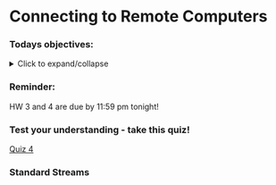 # Connecting to Remote Computers 

### Todays objectives: 

<details>
  <summary>Click to expand/collapse</summary>

- **Vocabulary**
  - Substitution
  - File extension
  - Shebang
  - Shell scripting
  - Bash scripting
  - Commenting out
  - Variables
  - Values
  - Variable assignment, reassignment, & dereferencing
  - Integers v. floating point numbers

- **Things you should know how to do after this class**
  - Be able to make substitutions within files using `sed` or `tr`
  - Be able to string commands together using pipes and chaining; know
  - the difference between when you would use the two
  - Know the parts of a bash script (shebang, comments, commands)
  - Know that bash scripts either have the extension .sh or no extension
  - Know to comment your code as a best practice
  - Know that you will need to test your code as a best practice
  - Know how to execute a bash script using the command bash
  - Know best practices in the field
    - Stay organized
    - Back up your work
    - Comment your code
    - Test scripts every 1 – 3 lines
    - Make a test file
    - save versions
  - Know that any commands interpreted by the shell from the command line can also be executed in a script
  - Know how to write out echo statements
  - Know how to assign and reassign variables
  - Know how to dereference variables to reveal their associated values
  - Know what constitutes an allowed and good sense name for a variable
  - Capture output of a command as a variable
  - Know some basic math operations

- **Commands covered**
  - `sed`
  - `tr`
  - `; (chaining)`
  - `bash`
  - `echo`
  - `variable=value`
  - `variable=$(command)`
  - `variable=$((math expression))`
  - `$variable`
  - `${variable}`

</details>


### Reminder: 

HW 3 and 4 are due by 11:59 pm tonight!

### Test your understanding - take this quiz!

[Quiz 4]()

### Standard Streams 

